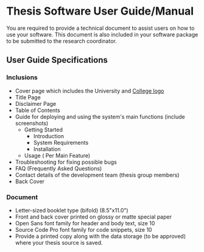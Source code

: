 # Thesis Software User Guide/Manual

You are required to provide a technical document to assist users on how to use your software. This document is also included in your software package to be submitted to the research coordinator.

## User Guide Specifications

### Inclusions
* Cover page which includes the University and [College logo](https://github.com/wvsu-cict-code/cict-logo)
* Title Page
* Disclaimer Page
* Table of Contents
* Guide for deploying and using the system's main functions (include screenshots)
    * Getting Started
        * Introduction
        * System Requirements
        * Installation
    * Usage ( Per Main Feature)
* Troubleshooting for fixing possible bugs
* FAQ (Frequently Asked Questions)
* Contact details of the development team (thesis group members)
* Back Cover

### Document
* Letter-sized booklet type (bifold) (8.5"x11.0")
* Front and back cover printed on glossy or matte special paper
* Open Sans font family for header and body text, size 10
* Source Code Pro font family for code snippets, size 10
* Provide a printed copy along with the data storage (to be approved) where your thesis source is saved.
